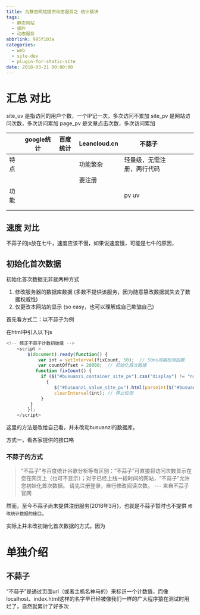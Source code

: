 ```yaml
---
title: 为静态网站提供动态服务之 统计模块
tags:
  - 静态网站
  - 插件
  - 动态服务
abbrlink: 995f103a
categories:
  - web
  - site-dev
  - plugin-for-static-site
date: 2018-03-21 00:00:00
---
```

# 汇总  对比

site_uv 是指访问的用户个数，一个IP记一次，多次访问不累加
site_pv 是网站访问次数，多次访问累加
page_pv 是文章点击次数，多次访问累加




|      | google统计 | 百度统计 | Leancloud.cn | 不蒜子                     |   |   |   |
|------|------------|----------|--------------|----------------------------|---|---|---|
| 特点 |            |          | 功能繁杂     | 轻量级，无需注册，两行代码 |   |   |   |
|      |            |          | 要注册       |                            |   |   |   |
| 功能 |            |          |              | pv uv                      |   |   |   |
|      |            |          |              |                            |   |   |   |
|      |            |          |              |                            |   |   |   |






## 速度 对比

不蒜子的js放在七牛，速度应该不慢，如果说速度慢，可能是七牛的原因，



## 初始化首次数据

初始化首次数据无非就两种方式
1. 修改服务器的数据库数据 (多数不提供该服务，因为随意篡改数据就失去了数据权威性)
1. 仅更改本网站的显示 (so easy，也可以理解成自己欺骗自己)

首先看方式二：以不蒜子为例

在html中引入以下js
```js
<!-- 修正不蒜子计数初始值 -->
    <script >
        $(document).ready(function() {
            var int = setInterval(fixCount, 50);  // 50ms周期检测函数
            var countOffset = 20000;  // 初始化首次数据
           function fixCount() {                   
             if ($("#busuanzi_container_site_pv").css("display") != "none")
               {
                  $("#busuanzi_value_site_pv").html(parseInt($("#busuanzi_value_site_pv").html()) + countOffset); // 加上初始数据
                  clearInterval(int); // 停止检测
             }  
         }           
        });
    </script>
```


这里的方法是改给自己看，并未改动busuanzi的数据库。

方式一，看各家提供的接口咯


### 不蒜子的方式


> “不蒜子”与百度统计谷歌分析等有区别：“不蒜子”可直接将访问次数显示在您在网页上（也可不显示）；对于已经上线一段时间的网站，“不蒜子”允许您初始化首次数据。
> 请先注册登录，自行修改阅读次数。
> --- 来自不蒜子官网

然而，至今不蒜子尚未提供注册服务(2018年3月)，也就是不蒜子暂时也不提供 `修改统计数据的接口`。


实际上并未改初始化首次数据的方式。因为




# 单独介绍

## 不蒜子

“不蒜子”是通过页面url（或者主机名神马的）来标识一个计数值，而像localhost、index.html这样的名字早已经被像我们一样的广大程序猿在测试时用烂了，自然就累计了好多次

